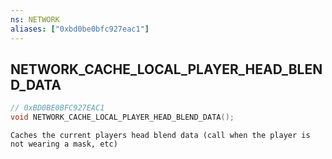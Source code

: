 ```yaml
---
ns: NETWORK
aliases: ["0xbd0be0bfc927eac1"]
---
```

## NETWORK_CACHE_LOCAL_PLAYER_HEAD_BLEND_DATA

```c
// 0xBD0BE0BFC927EAC1
void NETWORK_CACHE_LOCAL_PLAYER_HEAD_BLEND_DATA();
```

```
Caches the current players head blend data (call when the player is not wearing a mask, etc)
```
